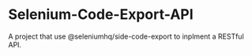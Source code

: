 # Selenium-Code-Export-API
A project that use @seleniumhq/side-code-export to inplment a RESTful API.
